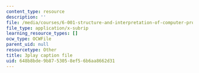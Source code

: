 ```yaml
---
content_type: resource
description: ''
file: /media/courses/6-001-structure-and-interpretation-of-computer-programs-spring-2005/648b8bde9b8753058ef56b6aa8662d31_GReBwkGFZcs.vtt
file_type: application/x-subrip
learning_resource_types: []
ocw_type: OCWFile
parent_uid: null
resourcetype: Other
title: 3play caption file
uid: 648b8bde-9b87-5305-8ef5-6b6aa8662d31
---
```

